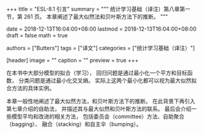 +++
title = "ESL-8.1 引言"
summary = """
统计学习基础（译注）第八章第一节，第 261 页。
本章阐述了最大似然法和贝叶斯方法下的推断。
"""

date = 2018-12-13T16:04:00+08:00
lastmod = 2018-12-13T16:04:00+08:00
draft = false
math = true

authors = ["Butters"]
tags = ["译文"]
categories = ["统计学习基础（译注）"]

[header]
image = ""
caption = ""
preview = true
+++

在本书中大部分模型的拟合（学习），
回归问题是通过最小化一个平方和目标函数，
分类问题是通过最小化交叉熵。
实际上这两个最小化都可以视为最大似然拟合方法的具体实例。

本章一般性地阐述了最大似然方法，和贝叶斯方法下的推断。
在此背景下再引入第七章介绍的自助法，
并描述其与最大似然和贝叶斯方法的联系。
最后会介绍一些模型平均和改进的相关方法，
包括委员会（committee）方法、自助聚合（bagging）、
融合（stacking）和自主伞（bumping）。